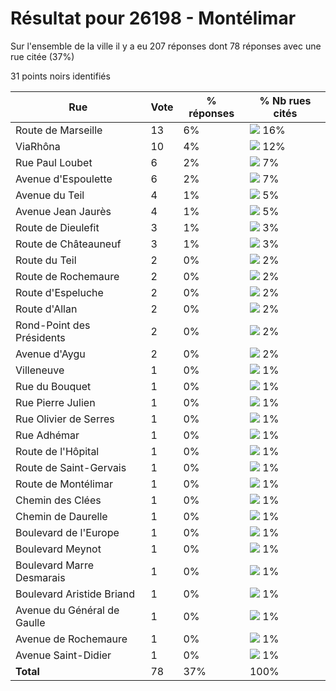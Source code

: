 # Résultat pour 26198 - Montélimar

Sur l'ensemble de la ville il y a eu 207 réponses dont 78 réponses avec une rue citée (37%)

31 points noirs identifiés

| Rue | Vote | % réponses | % Nb rues cités|
|-----|------|------------|----------------|
| Route de Marseille | 13 | 6% | <img src="../../img/bar_16.gif" />&nbsp;16%|
| ViaRhôna | 10 | 4% | <img src="../../img/bar_12.gif" />&nbsp;12%|
| Rue Paul Loubet | 6 | 2% | <img src="../../img/bar_7.gif" />&nbsp;7%|
| Avenue d'Espoulette | 6 | 2% | <img src="../../img/bar_7.gif" />&nbsp;7%|
| Avenue du Teil | 4 | 1% | <img src="../../img/bar_5.gif" />&nbsp;5%|
| Avenue Jean Jaurès | 4 | 1% | <img src="../../img/bar_5.gif" />&nbsp;5%|
| Route de Dieulefit | 3 | 1% | <img src="../../img/bar_3.gif" />&nbsp;3%|
| Route de Châteauneuf | 3 | 1% | <img src="../../img/bar_3.gif" />&nbsp;3%|
| Route du Teil | 2 | 0% | <img src="../../img/bar_2.gif" />&nbsp;2%|
| Route de Rochemaure | 2 | 0% | <img src="../../img/bar_2.gif" />&nbsp;2%|
| Route d'Espeluche | 2 | 0% | <img src="../../img/bar_2.gif" />&nbsp;2%|
| Route d'Allan | 2 | 0% | <img src="../../img/bar_2.gif" />&nbsp;2%|
| Rond-Point des Présidents | 2 | 0% | <img src="../../img/bar_2.gif" />&nbsp;2%|
| Avenue d'Aygu | 2 | 0% | <img src="../../img/bar_2.gif" />&nbsp;2%|
| Villeneuve | 1 | 0% | <img src="../../img/bar_1.gif" />&nbsp;1%|
| Rue du Bouquet | 1 | 0% | <img src="../../img/bar_1.gif" />&nbsp;1%|
| Rue Pierre Julien | 1 | 0% | <img src="../../img/bar_1.gif" />&nbsp;1%|
| Rue Olivier de Serres | 1 | 0% | <img src="../../img/bar_1.gif" />&nbsp;1%|
| Rue Adhémar | 1 | 0% | <img src="../../img/bar_1.gif" />&nbsp;1%|
| Route de l'Hôpital | 1 | 0% | <img src="../../img/bar_1.gif" />&nbsp;1%|
| Route de Saint-Gervais | 1 | 0% | <img src="../../img/bar_1.gif" />&nbsp;1%|
| Route de Montélimar | 1 | 0% | <img src="../../img/bar_1.gif" />&nbsp;1%|
| Chemin des Clées | 1 | 0% | <img src="../../img/bar_1.gif" />&nbsp;1%|
| Chemin de Daurelle | 1 | 0% | <img src="../../img/bar_1.gif" />&nbsp;1%|
| Boulevard de l'Europe | 1 | 0% | <img src="../../img/bar_1.gif" />&nbsp;1%|
| Boulevard Meynot | 1 | 0% | <img src="../../img/bar_1.gif" />&nbsp;1%|
| Boulevard Marre Desmarais | 1 | 0% | <img src="../../img/bar_1.gif" />&nbsp;1%|
| Boulevard Aristide Briand | 1 | 0% | <img src="../../img/bar_1.gif" />&nbsp;1%|
| Avenue du Général de Gaulle | 1 | 0% | <img src="../../img/bar_1.gif" />&nbsp;1%|
| Avenue de Rochemaure | 1 | 0% | <img src="../../img/bar_1.gif" />&nbsp;1%|
| Avenue Saint-Didier | 1 | 0% | <img src="../../img/bar_1.gif" />&nbsp;1%|
| **Total** | 78 | 37% | 100%|
